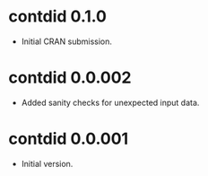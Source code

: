 # contdid 0.1.0

* Initial CRAN submission.

# contdid 0.0.002

* Added sanity checks for unexpected input data.

# contdid 0.0.001

* Initial version.
